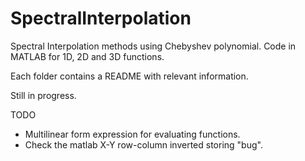 # SpectralInterpolation
Spectral Interpolation methods using Chebyshev polynomial. Code in MATLAB for 1D, 2D and 3D functions.

Each folder contains a README with relevant information.

Still in progress.

TODO

- Multilinear form expression for evaluating functions.
- Check the matlab X-Y row-column inverted storing "bug".
